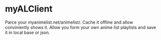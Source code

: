 # myALClient
Parce your myanimelist.net/animelist/. Cache it offline and allow conviniently shows it.
Allow you form your own anime list playlists and save it in local base or json.
